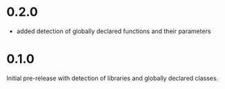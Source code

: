 # 0.2.0

* added detection of globally declared functions and their parameters

# 0.1.0

Initial pre-release with detection of libraries and globally declared classes.

